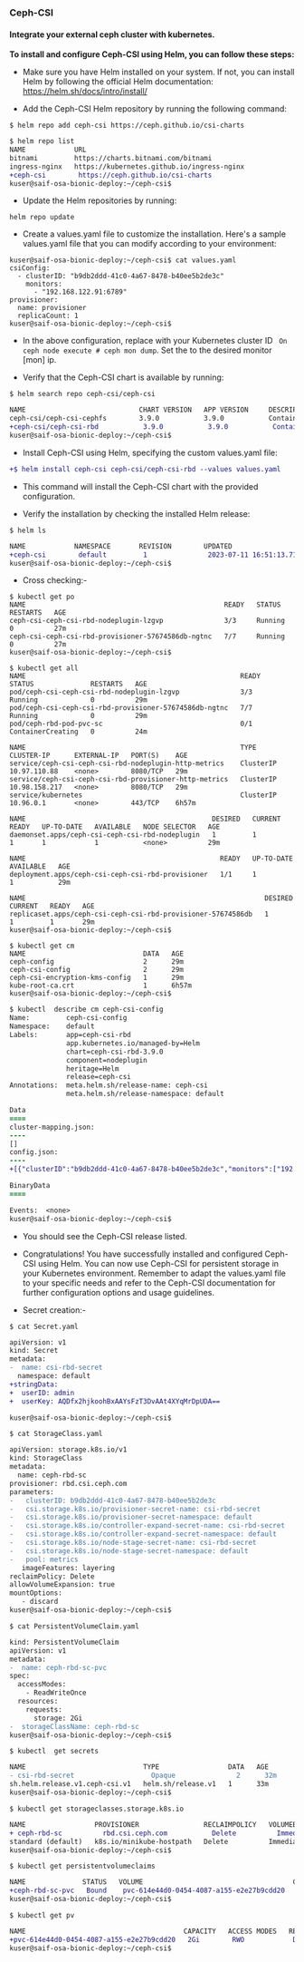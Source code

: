 ### Ceph-CSI 
#### Integrate your external ceph cluster with kubernetes. 

**To install and configure Ceph-CSI using Helm, you can follow these steps:**

  - Make sure you have Helm installed on your system. If not, you can install Helm by following the official Helm documentation: https://helm.sh/docs/intro/install/

  - Add the Ceph-CSI Helm repository by running the following command:

```
$ helm repo add ceph-csi https://ceph.github.io/csi-charts
```

```diff
$ helm repo list 
NAME            URL                                       
bitnami         https://charts.bitnami.com/bitnami        
ingress-nginx   https://kubernetes.github.io/ingress-nginx
+ceph-csi        https://ceph.github.io/csi-charts         
kuser@saif-osa-bionic-deploy:~/ceph-csi$ 
```

  - Update the Helm repositories by running:

```
helm repo update
```

  - Create a values.yaml file to customize the installation. Here's a sample values.yaml file that you can modify according to your environment:

```
kuser@saif-osa-bionic-deploy:~/ceph-csi$ cat values.yaml 
csiConfig:
  - clusterID: "b9db2ddd-41c0-4a67-8478-b40ee5b2de3c"
    monitors:
      - "192.168.122.91:6789"
provisioner:
  name: provisioner
  replicaCount: 1
kuser@saif-osa-bionic-deploy:~/ceph-csi$ 
```

  - In the above configuration, replace  <your-cluster-id> with your Kubernetes cluster ID  `` On ceph node execute # ceph mon dump``. Set the <monitors> to the desired monitor [mon] ip.

  - Verify that the Ceph-CSI chart is available by running:

```
$ helm search repo ceph-csi/ceph-csi
```

```diff
NAME                            CHART VERSION   APP VERSION     DESCRIPTION                                       
ceph-csi/ceph-csi-cephfs        3.9.0           3.9.0           Container Storage Interface (CSI) driver, provi...
+ceph-csi/ceph-csi-rbd           3.9.0           3.9.0           Container Storage Interface (CSI) driver, provi...
kuser@saif-osa-bionic-deploy:~/ceph-csi$ 
```

  - Install Ceph-CSI using Helm, specifying the custom values.yaml file:

```diff
+$ helm install ceph-csi ceph-csi/ceph-csi-rbd --values values.yaml 
```

  - This command will install the Ceph-CSI chart with the provided configuration.

  - Verify the installation by checking the installed Helm release:

```
$ helm ls
```

```diff
NAME            NAMESPACE       REVISION        UPDATED                                 STATUS          CHART                   APP VERSION
+ceph-csi        default         1               2023-07-11 16:51:13.713176418 +0000 UTC deployed        ceph-csi-rbd-3.9.0      3.9.0      
kuser@saif-osa-bionic-deploy:~/ceph-csi$ 
```

  - Cross checking:- 

```
$ kubectl get po 
NAME                                                 READY   STATUS              RESTARTS   AGE
ceph-csi-ceph-csi-rbd-nodeplugin-lzgvp               3/3     Running             0          27m
ceph-csi-ceph-csi-rbd-provisioner-57674586db-ngtnc   7/7     Running             0          27m
kuser@saif-osa-bionic-deploy:~/ceph-csi$ 
```

```
$ kubectl get all
NAME                                                     READY   STATUS              RESTARTS   AGE
pod/ceph-csi-ceph-csi-rbd-nodeplugin-lzgvp               3/3     Running             0          29m
pod/ceph-csi-ceph-csi-rbd-provisioner-57674586db-ngtnc   7/7     Running             0          29m
pod/ceph-rbd-pod-pvc-sc                                  0/1     ContainerCreating   0          24m

NAME                                                     TYPE        CLUSTER-IP      EXTERNAL-IP   PORT(S)    AGE
service/ceph-csi-ceph-csi-rbd-nodeplugin-http-metrics    ClusterIP   10.97.110.88    <none>        8080/TCP   29m
service/ceph-csi-ceph-csi-rbd-provisioner-http-metrics   ClusterIP   10.98.158.217   <none>        8080/TCP   29m
service/kubernetes                                       ClusterIP   10.96.0.1       <none>        443/TCP    6h57m

NAME                                              DESIRED   CURRENT   READY   UP-TO-DATE   AVAILABLE   NODE SELECTOR   AGE
daemonset.apps/ceph-csi-ceph-csi-rbd-nodeplugin   1         1         1       1            1           <none>          29m

NAME                                                READY   UP-TO-DATE   AVAILABLE   AGE
deployment.apps/ceph-csi-ceph-csi-rbd-provisioner   1/1     1            1           29m

NAME                                                           DESIRED   CURRENT   READY   AGE
replicaset.apps/ceph-csi-ceph-csi-rbd-provisioner-57674586db   1         1         1       29m
kuser@saif-osa-bionic-deploy:~/ceph-csi$ 
```

```
$ kubectl get cm
NAME                             DATA   AGE
ceph-config                      2      29m
ceph-csi-config                  2      29m
ceph-csi-encryption-kms-config   1      29m
kube-root-ca.crt                 1      6h57m
kuser@saif-osa-bionic-deploy:~/ceph-csi$ 
```

```diff
$ kubectl  describe cm ceph-csi-config
Name:         ceph-csi-config
Namespace:    default
Labels:       app=ceph-csi-rbd
              app.kubernetes.io/managed-by=Helm
              chart=ceph-csi-rbd-3.9.0
              component=nodeplugin
              heritage=Helm
              release=ceph-csi
Annotations:  meta.helm.sh/release-name: ceph-csi
              meta.helm.sh/release-namespace: default

Data
====
cluster-mapping.json:
----
[]
config.json:
----
+[{"clusterID":"b9db2ddd-41c0-4a67-8478-b40ee5b2de3c","monitors":["192.168.122.91:6789"]}]

BinaryData
====

Events:  <none>
kuser@saif-osa-bionic-deploy:~/ceph-csi$ 
```



  - You should see the Ceph-CSI release listed.
  - Congratulations! You have successfully installed and configured Ceph-CSI using Helm. You can now use Ceph-CSI for persistent storage in your Kubernetes environment. Remember to adapt the values.yaml file to your specific needs and refer to the Ceph-CSI documentation for further configuration options and usage guidelines.

  - Secret creation:- 

```
$ cat Secret.yaml 
```

```diff
apiVersion: v1
kind: Secret
metadata:
-  name: csi-rbd-secret
  namespace: default
+stringData:
+  userID: admin
+  userKey: AQDfx2hjkoohBxAAYsFzT3DvAAt4XYqMrDpUDA==

kuser@saif-osa-bionic-deploy:~/ceph-csi$ 
```

```
$ cat StorageClass.yaml 
```

```diff
apiVersion: storage.k8s.io/v1
kind: StorageClass
metadata:
  name: ceph-rbd-sc
provisioner: rbd.csi.ceph.com
parameters:
-   clusterID: b9db2ddd-41c0-4a67-8478-b40ee5b2de3c
-   csi.storage.k8s.io/provisioner-secret-name: csi-rbd-secret
-   csi.storage.k8s.io/provisioner-secret-namespace: default
-   csi.storage.k8s.io/controller-expand-secret-name: csi-rbd-secret
-   csi.storage.k8s.io/controller-expand-secret-namespace: default
-   csi.storage.k8s.io/node-stage-secret-name: csi-rbd-secret
-   csi.storage.k8s.io/node-stage-secret-namespace: default  
-   pool: metrics
   imageFeatures: layering
reclaimPolicy: Delete
allowVolumeExpansion: true
mountOptions:
   - discard
kuser@saif-osa-bionic-deploy:~/ceph-csi$ 
```

```
$ cat PersistentVolumeClaim.yaml 
```

```diff
kind: PersistentVolumeClaim
apiVersion: v1
metadata:
-  name: ceph-rbd-sc-pvc
spec:
  accessModes:
    - ReadWriteOnce
  resources:
    requests:
      storage: 2Gi
-  storageClassName: ceph-rbd-sc
kuser@saif-osa-bionic-deploy:~/ceph-csi$ 
```

```
$ kubectl  get secrets 
```

```diff
NAME                             TYPE                 DATA   AGE
- csi-rbd-secret                   Opaque               2      32m
sh.helm.release.v1.ceph-csi.v1   helm.sh/release.v1   1      33m
kuser@saif-osa-bionic-deploy:~/ceph-csi$ 
```

```
$ kubectl get storageclasses.storage.k8s.io 
```

```diff
NAME                 PROVISIONER                RECLAIMPOLICY   VOLUMEBINDINGMODE   ALLOWVOLUMEEXPANSION   AGE
+ ceph-rbd-sc          rbd.csi.ceph.com           Delete          Immediate           true                   32m
standard (default)   k8s.io/minikube-hostpath   Delete          Immediate           false                  7h2m
kuser@saif-osa-bionic-deploy:~/ceph-csi$ 
```

```
$ kubectl get persistentvolumeclaims 
```

```diff
NAME              STATUS   VOLUME                                     CAPACITY   ACCESS MODES   STORAGECLASS   AGE
+ceph-rbd-sc-pvc   Bound    pvc-614e44d0-0454-4087-a155-e2e27b9cdd20   2Gi        RWO            ceph-rbd-sc    32m
kuser@saif-osa-bionic-deploy:~/ceph-csi$ 
```

```
$ kubectl get pv
```

```diff
NAME                                       CAPACITY   ACCESS MODES   RECLAIM POLICY   STATUS   CLAIM                     STORAGECLASS   REASON   AGE
+pvc-614e44d0-0454-4087-a155-e2e27b9cdd20   2Gi        RWO            Delete           Bound    default/ceph-rbd-sc-pvc   ceph-rbd-sc             32m
kuser@saif-osa-bionic-deploy:~/ceph-csi$ 
```




